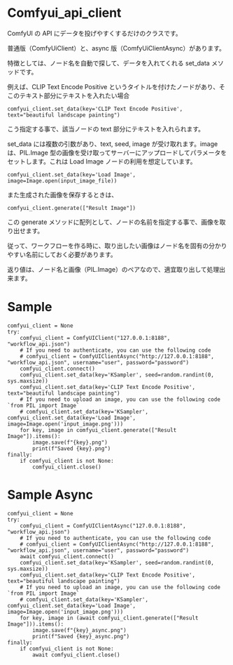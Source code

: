 # Comfyui_api_client
ComfyUI の API にデータを投げやすくするだけのクラスです。

普通版（ComfyUiClient）と、async 版（ComfyUiClientAsync）があります。

特徴としては、ノード名を自動で探して、データを入れてくれる set_data メソッドです。

例えば、CLIP Text Encode Positive というタイトルを付けたノードがあり、そこのテキスト部分にテキストを入れたい場合

    comfyui_client.set_data(key='CLIP Text Encode Positive', text="beautiful landscape painting")
    
こう指定する事で、該当ノードの text 部分にテキストを入れられます。

set_data には複数の引数があり、text, seed, image が受け取れます。image は、PIL.Image 型の画像を受け取ってサーバーにアップロードしてパラメータをセットします。これは Load Image ノードの利用を想定しています。

    comfyui_client.set_data(key='Load Image', image=Image.open(input_image_file))

また生成された画像を保存するときは、

    comfyui_client.generate(["Result Image"])
    
この generate メソッドに配列として、ノードの名前を指定する事で、画像を取り出せます。

従って、ワークフローを作る時に、取り出したい画像はノード名を固有の分かりやすい名前にしておく必要があります。

返り値は、ノード名と画像（PIL.Image）のペアなので、適宜取り出して処理出来ます。

# Sample

    comfyui_client = None
    try:
        comfyui_client = ComfyUIClient("127.0.0.1:8188", "workflow_api.json")
        # If you need to authenticate, you can use the following code
        # comfyui_client = ComfyUIClientAsync("http://127.0.0.1:8188", "workflow_api.json", username="user", password="password")
        comfyui_client.connect()
        comfyui_client.set_data(key='KSampler', seed=random.randint(0, sys.maxsize))
        comfyui_client.set_data(key='CLIP Text Encode Positive', text="beautiful landscape painting")
        # If you need to upload an image, you can use the following code `from PIL import Image`
        # comfyui_client.set_data(key='KSampler', comfyui_client.set_data(key='Load Image', image=Image.open('input_image.png')))
        for key, image in comfyui_client.generate(["Result Image"]).items():
            image.save(f"{key}.png")
            print(f"Saved {key}.png")
    finally:
        if comfyui_client is not None:
            comfyui_client.close()

# Sample Async
    comfyui_client = None
    try:
        comfyui_client = ComfyUIClientAsync("127.0.0.1:8188", "workflow_api.json")
        # If you need to authenticate, you can use the following code
        # comfyui_client = ComfyUIClientAsync("http://127.0.0.1:8188", "workflow_api.json", username="user", password="password")
        await comfyui_client.connect()
        comfyui_client.set_data(key='KSampler', seed=random.randint(0, sys.maxsize))
        comfyui_client.set_data(key='CLIP Text Encode Positive', text="beautiful landscape painting")
        # If you need to upload an image, you can use the following code `from PIL import Image`
        # comfyui_client.set_data(key='KSampler', comfyui_client.set_data(key='Load Image', image=Image.open('input_image.png')))
        for key, image in (await comfyui_client.generate(["Result Image"])).items():
            image.save(f"{key}_async.png")
            print(f"Saved {key}_async.png")
    finally:
        if comfyui_client is not None:
            await comfyui_client.close()
